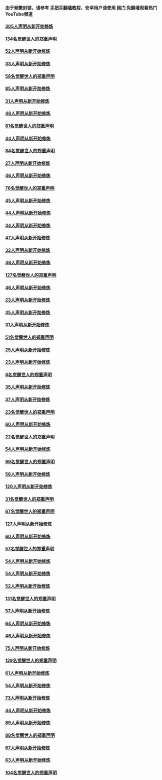 #### 由于频繁封锁，请参考 [手把手翻墙教程](https://github.com/gfw-breaker/guides/wiki/)，安卓用户请使用 [网门](https://github.com/gfw-breaker/nogfw/blob/master/dl.md?t=03230700) 免翻墙观看热门YouTube频道 

#### [305人声明从新开始修炼](../pages/91/422153.md?t=03230700) 

#### [134名觉醒世人的郑重声明](../pages/91/422152.md?t=03230700) 

#### [52人声明从新开始修炼](../pages/91/421846.md?t=03230700) 

#### [33人声明从新开始修炼](../pages/91/421804.md?t=03230700) 

#### [58名觉醒世人的郑重声明](../pages/91/421845.md?t=03230700) 

#### [85人声明从新开始修炼](../pages/91/421769.md?t=03230700) 

#### [31人声明从新开始修炼](../pages/91/421763.md?t=03230700) 

#### [48人声明从新开始修炼](../pages/91/421605.md?t=03230700) 

#### [81名觉醒世人的郑重声明](../pages/91/421656.md?t=03230700) 

#### [44人声明从新开始修炼](../pages/91/421544.md?t=03230700) 

#### [84名觉醒世人的郑重声明](../pages/91/421543.md?t=03230700) 

#### [27人声明从新开始修炼](../pages/91/421465.md?t=03230700) 

#### [46人声明从新开始修炼](../pages/91/421454.md?t=03230700) 

#### [76名觉醒世人的郑重声明](../pages/91/421453.md?t=03230700) 

#### [45人声明从新开始修炼](../pages/91/421452.md?t=03230700) 

#### [44人声明从新开始修炼](../pages/91/421422.md?t=03230700) 

#### [34人声明从新开始修炼](../pages/91/421322.md?t=03230700) 

#### [47人声明从新开始修炼](../pages/91/421264.md?t=03230700) 

#### [32人声明从新开始修炼](../pages/91/421225.md?t=03230700) 

#### [48人声明从新开始修炼](../pages/91/421202.md?t=03230700) 

#### [127名觉醒世人的郑重声明](../pages/91/421224.md?t=03230700) 

#### [46人声明从新开始修炼](../pages/91/421203.md?t=03230700) 

#### [23人声明从新开始修炼](../pages/91/421138.md?t=03230700) 

#### [35人声明从新开始修炼](../pages/91/421122.md?t=03230700) 

#### [31人声明从新开始修炼](../pages/91/421081.md?t=03230700) 

#### [51名觉醒世人的郑重声明](../pages/91/421080.md?t=03230700) 

#### [25人声明从新开始修炼](../pages/91/421020.md?t=03230700) 

#### [23人声明从新开始修炼](../pages/91/420884.md?t=03230700) 

#### [8名觉醒世人的郑重声明](../pages/91/420883.md?t=03230700) 

#### [35人声明从新开始修炼](../pages/91/420809.md?t=03230700) 

#### [37人声明从新开始修炼](../pages/91/420766.md?t=03230700) 

#### [23名觉醒世人的郑重声明](../pages/91/420765.md?t=03230700) 

#### [60人声明从新开始修炼](../pages/91/420727.md?t=03230700) 

#### [22名觉醒世人的郑重声明](../pages/91/420726.md?t=03230700) 

#### [54人声明从新开始修炼](../pages/91/420529.md?t=03230700) 

#### [99名觉醒世人的郑重声明](../pages/91/420528.md?t=03230700) 

#### [58人声明从新开始修炼](../pages/91/420198.md?t=03230700) 

#### [120人声明从新开始修炼](../pages/91/420141.md?t=03230700) 

#### [31名觉醒世人的郑重声明](../pages/91/420197.md?t=03230700) 

#### [67名觉醒世人的郑重声明](../pages/91/420140.md?t=03230700) 

#### [127人声明从新开始修炼](../pages/91/420082.md?t=03230700) 

#### [60人声明从新开始修炼](../pages/91/420081.md?t=03230700) 

#### [57名觉醒世人的郑重声明](../pages/91/420080.md?t=03230700) 

#### [54人声明从新开始修炼](../pages/91/419533.md?t=03230700) 

#### [54人声明从新开始修炼](../pages/91/419532.md?t=03230700) 

#### [52人声明从新开始修炼](../pages/91/419531.md?t=03230700) 

#### [131名觉醒世人的郑重声明](../pages/91/419530.md?t=03230700) 

#### [57人声明从新开始修炼](../pages/91/419430.md?t=03230700) 

#### [64人声明从新开始修炼](../pages/91/419429.md?t=03230700) 

#### [46人声明从新开始修炼](../pages/91/419428.md?t=03230700) 

#### [75人声明从新开始修炼](../pages/91/419427.md?t=03230700) 

#### [129名觉醒世人的郑重声明](../pages/91/419426.md?t=03230700) 

#### [61人声明从新开始修炼](../pages/91/419198.md?t=03230700) 

#### [54人声明从新开始修炼](../pages/91/419197.md?t=03230700) 

#### [73人声明从新开始修炼](../pages/91/419196.md?t=03230700) 

#### [44人声明从新开始修炼](../pages/91/419075.md?t=03230700) 

#### [89人声明从新开始修炼](../pages/91/419074.md?t=03230700) 

#### [88名觉醒世人的郑重声明](../pages/91/419195.md?t=03230700) 

#### [67人声明从新开始修炼](../pages/91/419073.md?t=03230700) 

#### [63人声明从新开始修炼](../pages/91/419072.md?t=03230700) 

#### [104名觉醒世人的郑重声明](../pages/91/419071.md?t=03230700) 

